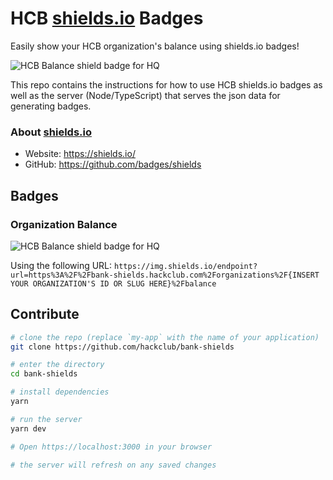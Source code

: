 # HCB [shields.io](https://shields.io/) Badges

Easily show your HCB organization's balance using shields.io badges!

![HCB Balance shield badge for HQ](https://img.shields.io/endpoint?url=https%3A%2F%2Fbank-shields.hackclub.com%2Forganizations%2Fhq%2Fbalance)

This repo contains the instructions for how to use HCB shields.io
badges as well as the server (Node/TypeScript) that serves the json data for
generating badges.

### About [shields.io](https://shields.io/)

- Website: https://shields.io/
- GitHub: https://github.com/badges/shields

## Badges

### Organization Balance

![HCB Balance shield badge for HQ](https://img.shields.io/endpoint?url=https%3A%2F%2Fbank-shields.hackclub.com%2Forganizations%2Fhq%2Fbalance)

Using the following URL: `https://img.shields.io/endpoint?url=https%3A%2F%2Fbank-shields.hackclub.com%2Forganizations%2F{INSERT YOUR ORGANIZATION'S ID OR SLUG HERE}%2Fbalance`

## Contribute

```sh
# clone the repo (replace `my-app` with the name of your application)
git clone https://github.com/hackclub/bank-shields

# enter the directory
cd bank-shields

# install dependencies
yarn

# run the server
yarn dev

# Open https://localhost:3000 in your browser

# the server will refresh on any saved changes
```
